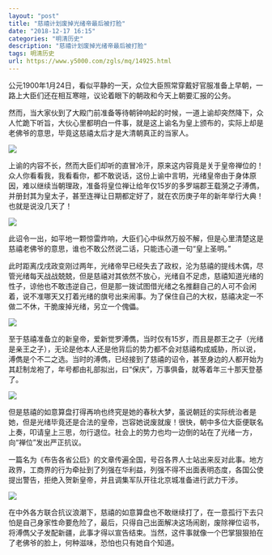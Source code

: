```yaml
---
layout: "post"
title: "慈禧计划废掉光绪帝最后被打脸"
date: "2018-12-17 16:15"
categories: "明清历史"
description: "慈禧计划废掉光绪帝最后被打脸"
tags: 明清历史
url: https://www.y5000.com/zgls/mq/14925.html
---
```






公元1900年1月24日，看似平静的一天，众位大臣照常穿戴好官服准备上早朝，一路上大臣们还在相互寒暄，议论着眼下的朝政和今天上朝要汇报的公务。

然而，当大家伙到了大殿门前准备等待朝钟响起的时候，一道上谕却突然降下，众人忙跪下听旨，大伙心里都明白一件事，就是这上谕名为皇上颁布的，实际上却是老佛爷的意思，毕竟这慈禧太后才是大清朝真正的当家人。

![](https://img.y5000.com/uploads/allimg/170224/8-1F224133T0C4.jpg)

上谕的内容不长，然而大臣们却听的直冒冷汗，原来这内容竟是关于皇帝禅位的！众人你看看我，我看看你，都不敢说话，这份上谕中言明，光绪皇帝由于身体原因，难以继续当朝理政，准备将皇位禅让给年仅15岁的多罗端郡王载漪之子溥儁，并册封其为皇太子，甚至连禅让日期都定好了，就在农历庚子年的新年举行大典！也就是说没几天了！

![](https://img.y5000.com/uploads/allimg/170224/1340545118-0.jpg)

此诏令一出，如平地一颗惊雷炸响，大臣们心中纵然万般不解，但是心里清楚这是慈禧老佛爷的意思，谁也不敢公然说二话，只能违心道一句“皇上圣明。”

此时距离戊戌政变刚过两年，光绪帝早已经失去了政权，沦为慈禧的提线木偶，尽管光绪每天战战兢兢，但是慈禧对其依然不放心，光绪自不足虑，慈禧知道光绪的性子，谅他也不敢违逆自己，但是那一拨试图借光绪之名推翻自己的人可不会闲着，说不准哪天又打着光绪的旗号出来闹事。为了保住自己的大权，慈禧决定一不做二不休，干脆废掉光绪，另立一个傀儡。

![](https://img.y5000.com/uploads/allimg/170224/1340541036-1.jpg)

至于慈禧准备立的新皇帝，爱新觉罗溥儁，当时仅有15岁，而且是郡王之子（光绪是亲王之子），无论是他本人还是他背后的势力都不会对慈禧构成威胁，所以说，溥儁是个不二之选。当时的溥儁，已经接到了慈禧的诏令，甚至身边的人都开始为其赶制龙袍了，年号都由礼部拟出，曰“保庆”，万事俱备，就等着年三十那天登基了。

![](https://img.y5000.com/uploads/allimg/170224/1340546021-2.jpg)

但是慈禧的如意算盘打得再响也终究是她的春秋大梦，虽说朝廷的实际统治者是她，但是光绪毕竟还是合法的皇帝，岂容她说废就废！很快，朝中多位大臣便联名上奏，叩请皇上三思，勿行退位。社会上的势力也均一边倒的站在了光绪一方，向“禅位”发出严正抗议。

一篇名为《布告各省公启》的文章传遍全国，号召各界人士站出来反对此事。地方政界，工商界的行为牵扯到了列强在华利益，列强不得不出面表明态度，各国公使提出警告，拒绝入贺新皇帝，并且调集军队开往北京城准备进行武力干涉。

![](https://img.y5000.com/uploads/allimg/170224/8-1F224133HHZ.jpg)

在中外各方联合抗议浪潮下，慈禧的如意算盘也不敢继续打了，在一意孤行下去只怕是自己身家性命要危险了，最后，只得自己出面解决这场闹剧，废除禅位诏书，将溥儁父子发配新疆，此事才得以宣告结束。当然，这件事就像一个巴掌狠狠拍在了老佛爷的脸上，何种滋味，恐怕也只有她自个知道。
